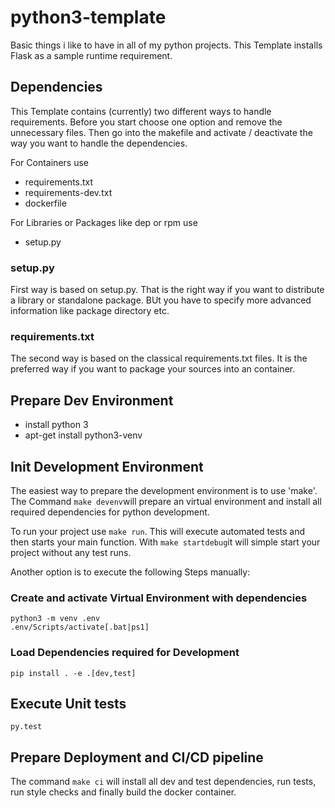 # python3-template
Basic things i like to have in all of my python projects.
This Template installs Flask as a sample runtime requirement.

## Dependencies

This Template contains (currently) two different ways to handle requirements.
Before you start choose one option and remove the unnecessary files.
Then go into the makefile and activate / deactivate the way you want to handle 
the dependencies.

For Containers use
* requirements.txt
* requirements-dev.txt
* dockerfile

For Libraries or Packages like dep or rpm use
* setup.py

### setup.py
First way is based on setup.py. That is the right way if you want to distribute
a library or standalone package. BUt you have to specify more advanced 
information like package directory etc.

### requirements.txt
The second way is based on the classical requirements.txt files. It is the
preferred way if you want to package your sources into an container.

## Prepare Dev Environment
* install python 3
* apt-get install python3-venv

## Init Development Environment
The easiest way to prepare the development environment is to use 'make'.
The Command ```make devenv```will prepare an virtual environment and install
all required dependencies for python development.

To run your project use ```make run```. This will execute automated tests and 
then starts your main function.
With ```make startdebug```it will simple start your project without any test
runs.

Another option is to execute the following Steps manually:

### Create and activate Virtual Environment with dependencies
    python3 -m venv .env
    .env/Scripts/activate[.bat|ps1]

### Load Dependencies required for Development
    pip install . -e .[dev,test]

## Execute Unit tests
    py.test

## Prepare Deployment and CI/CD pipeline
The command ```make ci``` will install all dev and test dependencies, run tests,
run style checks and finally build the docker container. 

